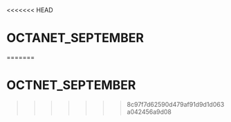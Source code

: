 <<<<<<< HEAD
# OCTANET_SEPTEMBER
=======
# OCTNET_SEPTEMBER
>>>>>>> 8c97f7d62590d479af91d9d1d063a042456a9d08
